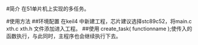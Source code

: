 #简介
在51单片机上实现的多任务。

#使用方法
##环境配置
在keil4 中新建工程，芯片建议选择stc89c52，将main.c xth.c xth.h 文件添加进入工程。
##使用
create_task( functionname );使传入的函数执行，与此同时，主程序也会继续执行下去。